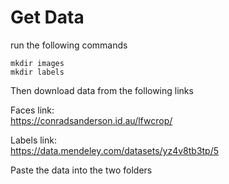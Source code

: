# Get Data

run the following commands
```console
mkdir images
mkdir labels
```

Then download data from the following links

Faces link:  
https://conradsanderson.id.au/lfwcrop/  

Labels link:  
https://data.mendeley.com/datasets/yz4v8tb3tp/5

Paste the data into the two folders